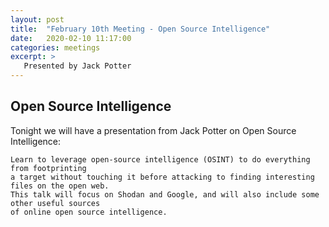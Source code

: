 ```yaml
---
layout: post
title:  "February 10th Meeting - Open Source Intelligence"
date:   2020-02-10 11:17:00
categories: meetings
excerpt: >
   Presented by Jack Potter
---
```




Open Source Intelligence
-----------------------------
Tonight we will have a presentation from Jack Potter on Open Source Intelligence:

    Learn to leverage open-source intelligence (OSINT) to do everything from footprinting 
    a target without touching it before attacking to finding interesting files on the open web. 
    This talk will focus on Shodan and Google, and will also include some other useful sources
    of online open source intelligence.
